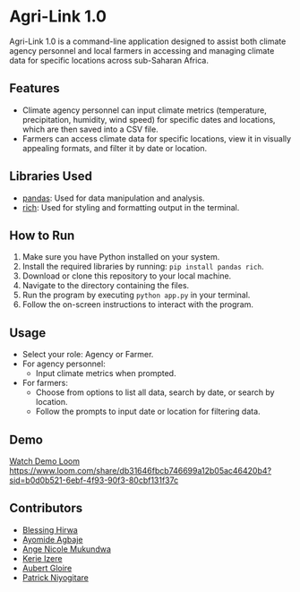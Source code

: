 # Agri-Link 1.0

Agri-Link 1.0 is a command-line application designed to assist both climate agency personnel and local farmers in accessing and managing climate data for specific locations across sub-Saharan Africa.

## Features
- Climate agency personnel can input climate metrics (temperature, precipitation, humidity, wind speed) for specific dates and locations, which are then saved into a CSV file.
- Farmers can access climate data for specific locations, view it in visually appealing formats, and filter it by date or location.

## Libraries Used
- [pandas](https://pandas.pydata.org/): Used for data manipulation and analysis.
- [rich](https://rich.readthedocs.io/en/latest/): Used for styling and formatting output in the terminal.

## How to Run
1. Make sure you have Python installed on your system.
2. Install the required libraries by running: `pip install pandas rich`.
3. Download or clone this repository to your local machine.
4. Navigate to the directory containing the files.
5. Run the program by executing `python app.py` in your terminal.
6. Follow the on-screen instructions to interact with the program.

## Usage
- Select your role: Agency or Farmer.
- For agency personnel:
  - Input climate metrics when prompted.
- For farmers:
  - Choose from options to list all data, search by date, or search by location.
  - Follow the prompts to input date or location for filtering data.

## Demo
[Watch Demo Loom](https://www.loom.com/share/db31646fbcb746699a12b05ac46420b4?sid=b0d0b521-6ebf-4f93-90f3-80cbf131f37c)
https://www.loom.com/share/db31646fbcb746699a12b05ac46420b4?sid=b0d0b521-6ebf-4f93-90f3-80cbf131f37c

## Contributors
- [Blessing Hirwa](https://github.com/hirwablessing)
- [Ayomide Agbaje](https://github.com/AgbajeCity)
- [Ange Nicole Mukundwa](https://github.com/AngeNicole)
- [Kerie Izere](https://github.com/izerekerie)
- [Aubert Gloire](https://github.com/aubert-gloire)
- [Patrick Niyogitare](https://github.com/patrickniyogitare28)
